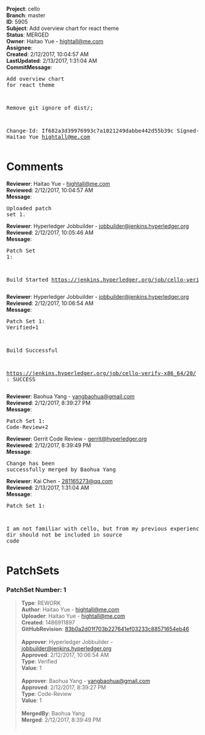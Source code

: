 <strong>Project</strong>: cello<br><strong>Branch</strong>: master<br><strong>ID</strong>: 5905<br><strong>Subject</strong>: Add overview chart for react theme<br><strong>Status</strong>: MERGED<br><strong>Owner</strong>: Haitao Yue - hightall@me.com<br><strong>Assignee</strong>:<br><strong>Created</strong>: 2/12/2017, 10:04:57 AM<br><strong>LastUpdated</strong>: 2/13/2017, 1:31:04 AM<br><strong>CommitMessage</strong>:<br><pre>Add overview chart for react theme

Remove git ignore of dist/;

Change-Id: If682a3d39976993c7a1021249dabbe442d55b39c
Signed-off-by: Haitao Yue <hightall@me.com>
</pre><h1>Comments</h1><strong>Reviewer</strong>: Haitao Yue - hightall@me.com<br><strong>Reviewed</strong>: 2/12/2017, 10:04:57 AM<br><strong>Message</strong>: <pre>Uploaded patch set 1.</pre><strong>Reviewer</strong>: Hyperledger Jobbuilder - jobbuilder@jenkins.hyperledger.org<br><strong>Reviewed</strong>: 2/12/2017, 10:05:46 AM<br><strong>Message</strong>: <pre>Patch Set 1:

Build Started https://jenkins.hyperledger.org/job/cello-verify-x86_64/20/</pre><strong>Reviewer</strong>: Hyperledger Jobbuilder - jobbuilder@jenkins.hyperledger.org<br><strong>Reviewed</strong>: 2/12/2017, 10:06:54 AM<br><strong>Message</strong>: <pre>Patch Set 1: Verified+1

Build Successful 

https://jenkins.hyperledger.org/job/cello-verify-x86_64/20/ : SUCCESS</pre><strong>Reviewer</strong>: Baohua Yang - yangbaohua@gmail.com<br><strong>Reviewed</strong>: 2/12/2017, 8:39:27 PM<br><strong>Message</strong>: <pre>Patch Set 1: Code-Review+2</pre><strong>Reviewer</strong>: Gerrit Code Review - gerrit@hyperledger.org<br><strong>Reviewed</strong>: 2/12/2017, 8:39:49 PM<br><strong>Message</strong>: <pre>Change has been successfully merged by Baohua Yang</pre><strong>Reviewer</strong>: Kai Chen - 281165273@qq.com<br><strong>Reviewed</strong>: 2/13/2017, 1:31:04 AM<br><strong>Message</strong>: <pre>Patch Set 1:

I am not familiar with cello, but from my previous experience, dist dir should not be included in source code</pre><h1>PatchSets</h1><h3>PatchSet Number: 1</h3><blockquote><strong>Type</strong>: REWORK<br><strong>Author</strong>: Haitao Yue - hightall@me.com<br><strong>Uploader</strong>: Haitao Yue - hightall@me.com<br><strong>Created</strong>: 1486911897<br><strong>GitHubRevision</strong>: [83b0a2d01f703b227641ef03233c88571654eb46](https://github.com/hyperledger/cello/commit/83b0a2d01f703b227641ef03233c88571654eb46)<br><br><strong>Approver</strong>: Hyperledger Jobbuilder - jobbuilder@jenkins.hyperledger.org<br><strong>Approved</strong>: 2/12/2017, 10:06:54 AM<br><strong>Type</strong>: Verified<br><strong>Value</strong>: 1<br><br><strong>Approver</strong>: Baohua Yang - yangbaohua@gmail.com<br><strong>Approved</strong>: 2/12/2017, 8:39:27 PM<br><strong>Type</strong>: Code-Review<br><strong>Value</strong>: 1<br><br><strong>MergedBy</strong>: Baohua Yang<br><strong>Merged</strong>: 2/12/2017, 8:39:49 PM<br><br></blockquote>